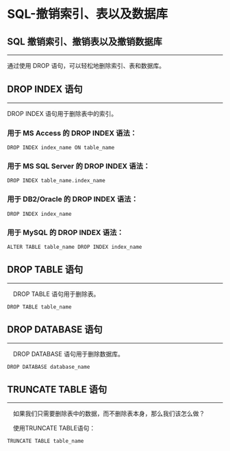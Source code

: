 # SQL-撤销索引、表以及数据库




## SQL 撤销索引、撤销表以及撤销数据库

------

通过使用 DROP 语句，可以轻松地删除索引、表和数据库。            

## DROP INDEX 语句

------

DROP INDEX 语句用于删除表中的索引。

### 用于 MS Access 的 DROP INDEX 语法：

```
DROP INDEX index_name ON table_name      
```

### 用于 MS SQL Server 的 DROP INDEX 语法：

```
DROP INDEX table_name.index_name     
```

### 用于 DB2/Oracle 的 DROP INDEX 语法：

```
DROP INDEX index_name   
```

### 用于 MySQL 的 DROP INDEX 语法：

```
ALTER TABLE table_name DROP INDEX index_name       
```



## DROP TABLE 语句

------

　DROP TABLE 语句用于删除表。

```
DROP TABLE table_name      
```



## DROP DATABASE 语句

------

　DROP DATABASE 语句用于删除数据库。

```
DROP DATABASE database_name    
```



## TRUNCATE TABLE 语句

------

　如果我们只需要删除表中的数据，而不删除表本身，那么我们该怎么做？

　使用TRUNCATE TABLE语句：

```
TRUNCATE TABLE table_name   
```

​    
